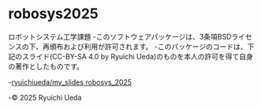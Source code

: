 # robosys2025
ロボットシステム工学課題
-このソフトウェアパッケージは、3条項BSDライセンスの下、再頒布および利用が許可されます。
-このパッケージのコードは、下記のスライド(CC-BY-SA 4.0 by Ryuichi Ueda)のものを本人の許可を得て自身の著作としたものです。

   -[ryuichiueda/my_slides robosys_2025](https://github.com/ryuichiueda/slides_marp/tree/master/prob_robotics_2025)

-© 2025 Ryuichi Ueda
